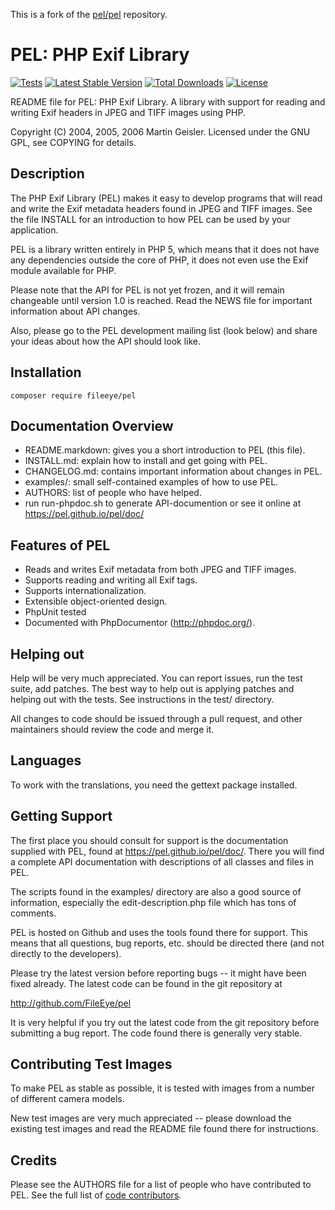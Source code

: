 This is a fork of the [pel/pel](https://github.com/pel/pel) repository.

# PEL: PHP Exif Library

[![Tests](https://github.com/FileEye/pel/actions/workflows/tests.yml/badge.svg)](https://github.com/FileEye/pel/actions/workflows/tests.yml) [![Latest Stable Version](https://poser.pugx.org/fileeye/pel/v/stable)](https://packagist.org/packages/fileeye/pel) [![Total Downloads](https://poser.pugx.org/fileeye/pel/downloads)](https://packagist.org/packages/fileeye/pel) [![License](https://poser.pugx.org/fileeye/pel/license)](https://packagist.org/packages/fileeye/pel)

README file for PEL: PHP Exif Library.  A library with support for
reading and writing Exif headers in JPEG and TIFF images using PHP.

Copyright (C) 2004, 2005, 2006  Martin Geisler.
Licensed under the GNU GPL, see COPYING for details.


## Description

The PHP Exif Library (PEL) makes it easy to develop programs that will
read and write the Exif metadata headers found in JPEG and TIFF
images.  See the file INSTALL for an introduction to how PEL can be
used by your application.

PEL is a library written entirely in PHP 5, which means that it does
not have any dependencies outside the core of PHP, it does not even
use the Exif module available for PHP.

Please note that the API for PEL is not yet frozen, and it will remain
changeable until version 1.0 is reached. Read the NEWS file for
important information about API changes.

Also, please go to the PEL development mailing list (look below) and
share your ideas about how the API should look like.

## Installation

```
composer require fileeye/pel
```

## Documentation Overview

* README.markdown: gives you a short introduction to PEL (this file).
* INSTALL.md: explain how to install and get going with PEL.
* CHANGELOG.md: contains important information about changes in PEL.
* examples/: small self-contained examples of how to use PEL.
* AUTHORS: list of people who have helped.
* run run-phpdoc.sh to generate API-documention or see it online at https://pel.github.io/pel/doc/

## Features of PEL

* Reads and writes Exif metadata from both JPEG and TIFF images.
* Supports reading and writing all Exif tags.
* Supports internationalization.
* Extensible object-oriented design.
* PhpUnit tested
* Documented with PhpDocumentor (http://phpdoc.org/).


## Helping out

Help will be very much appreciated. You can report issues, run the test
suite, add patches. The best way to help out is applying patches and
helping out with the tests. See instructions in the test/ directory.

All changes to code should be issued through a pull request, and other
maintainers should review the code and merge it.


## Languages

To work with the translations, you need the gettext package installed.


## Getting Support

The first place you should consult for support is the documentation
supplied with PEL, found at https://pel.github.io/pel/doc/.
There you will find a complete API documentation with descriptions of
all classes and files in PEL.

The scripts found in the examples/ directory are also a good source of
information, especially the edit-description.php file which has tons
of comments.

PEL is hosted on Github and uses the tools found there for
support.  This means that all questions, bug reports, etc. should be
directed there (and not directly to the developers).

Please try the latest version before reporting bugs -- it might have
been fixed already.  The latest code can be found in the git
repository at

  http://github.com/FileEye/pel

It is very helpful if you try out the latest code from the git
repository before submitting a bug report. The code found there is
generally very stable.


## Contributing Test Images

To make PEL as stable as possible, it is tested with images from a
number of different camera models.

New test images are very much appreciated -- please download the
existing test images and read the README file found there for
instructions.


## Credits

Please see the AUTHORS file for a list of people who have contributed
to PEL. See the full list of [code contributors](https://github.com/FileEye/pel/graphs/contributors).
